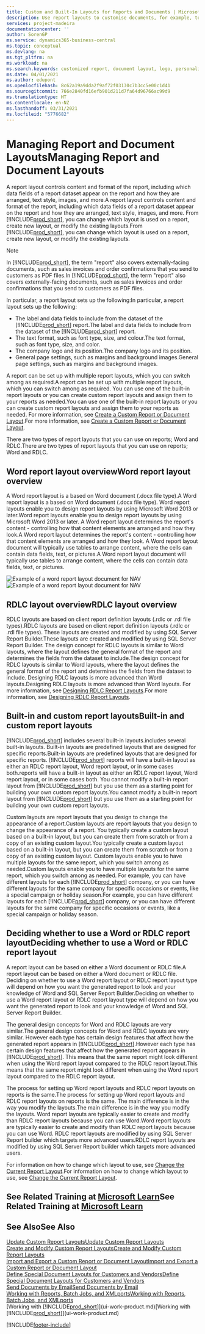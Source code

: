```yaml
---
title: Custom and Built-In Layouts for Reports and Documents | Microsoft Docs
description: Use report layouts to customise documents, for example, to personalise the font, logo, or page settings of PDF files you send to customers.
services: project-madeira
documentationcenter: ''
author: SorenGP
ms.service: dynamics365-business-central
ms.topic: conceptual
ms.devlang: na
ms.tgt_pltfrm: na
ms.workload: na
ms.search.keywords: customized report, document layout, logo, personalize
ms.date: 04/01/2021
ms.author: edupont
ms.openlocfilehash: 8c62a19a9dda2f9af72f03130c7b3cc5e00c1d41
ms.sourcegitcommit: 766e2840fd16efb901d211d7fa64d96766ac99d9
ms.translationtype: HT
ms.contentlocale: en-NZ
ms.lasthandoff: 03/31/2021
ms.locfileid: "5776682"
---
```

# <a name="managing-report-and-document-layouts"></a><span data-ttu-id="b2f91-103">Managing Report and Document Layouts</span><span class="sxs-lookup"><span data-stu-id="b2f91-103">Managing Report and Document Layouts</span></span>
<span data-ttu-id="b2f91-104">A report layout controls content and format of the report, including which data fields of a report dataset appear on the report and how they are arranged, text style, images, and more.</span><span class="sxs-lookup"><span data-stu-id="b2f91-104">A report layout controls content and format of the report, including which data fields of a report dataset appear on the report and how they are arranged, text style, images, and more.</span></span> <span data-ttu-id="b2f91-105">From [!INCLUDE[prod_short](includes/prod_short.md)], you can change which layout is used on a report, create new layout, or modify the existing layouts.</span><span class="sxs-lookup"><span data-stu-id="b2f91-105">From [!INCLUDE[prod_short](includes/prod_short.md)], you can change which layout is used on a report, create new layout, or modify the existing layouts.</span></span>

> [!NOTE]  
>   <span data-ttu-id="b2f91-106">In [!INCLUDE[prod_short](includes/prod_short.md)], the term "report" also covers externally-facing documents, such as sales invoices and order confirmations that you send to customers as PDF files.</span><span class="sxs-lookup"><span data-stu-id="b2f91-106">In [!INCLUDE[prod_short](includes/prod_short.md)], the term "report" also covers externally-facing documents, such as sales invoices and order confirmations that you send to customers as PDF files.</span></span>

<span data-ttu-id="b2f91-107">In particular, a report layout sets up the following:</span><span class="sxs-lookup"><span data-stu-id="b2f91-107">In particular, a report layout sets up the following:</span></span>

* <span data-ttu-id="b2f91-108">The label and data fields to include from the dataset of the [!INCLUDE[prod_short](includes/prod_short.md)] report.</span><span class="sxs-lookup"><span data-stu-id="b2f91-108">The label and data fields to include from the dataset of the [!INCLUDE[prod_short](includes/prod_short.md)] report.</span></span>
* <span data-ttu-id="b2f91-109">The text format, such as font type, size, and colour.</span><span class="sxs-lookup"><span data-stu-id="b2f91-109">The text format, such as font type, size, and color.</span></span>
* <span data-ttu-id="b2f91-110">The company logo and its position.</span><span class="sxs-lookup"><span data-stu-id="b2f91-110">The company logo and its position.</span></span>
* <span data-ttu-id="b2f91-111">General page settings, such as margins and background images.</span><span class="sxs-lookup"><span data-stu-id="b2f91-111">General page settings, such as margins and background images.</span></span>

<span data-ttu-id="b2f91-112">A report can be set up with multiple report layouts, which you can switch among as required.</span><span class="sxs-lookup"><span data-stu-id="b2f91-112">A report can be set up with multiple report layouts, which you can switch among as required.</span></span> <span data-ttu-id="b2f91-113">You can use one of the built-in report layouts or you can create custom report layouts and assign them to your reports as needed.</span><span class="sxs-lookup"><span data-stu-id="b2f91-113">You can use one of the built-in report layouts or you can create custom report layouts and assign them to your reports as needed.</span></span> <span data-ttu-id="b2f91-114">For more information, see [Create a Custom Report or Document Layout](ui-how-create-custom-report-layout.md).</span><span class="sxs-lookup"><span data-stu-id="b2f91-114">For more information, see [Create a Custom Report or Document Layout](ui-how-create-custom-report-layout.md).</span></span>

<span data-ttu-id="b2f91-115">There are two types of report layouts that you can use on reports; Word and RDLC.</span><span class="sxs-lookup"><span data-stu-id="b2f91-115">There are two types of report layouts that you can use on reports; Word and RDLC.</span></span>

## <a name="word-report-layout-overview"></a><span data-ttu-id="b2f91-116">Word report layout overview</span><span class="sxs-lookup"><span data-stu-id="b2f91-116">Word report layout overview</span></span>
<span data-ttu-id="b2f91-117">A Word report layout is a based on Word document (.docx file type).</span><span class="sxs-lookup"><span data-stu-id="b2f91-117">A Word report layout is a based on Word document (.docx file type).</span></span> <span data-ttu-id="b2f91-118">Word report layouts enable you to design report layouts by using Microsoft Word 2013 or later.</span><span class="sxs-lookup"><span data-stu-id="b2f91-118">Word report layouts enable you to design report layouts by using Microsoft Word 2013 or later.</span></span> <span data-ttu-id="b2f91-119">A Word report layout determines the report's content - controlling how that content elements are arranged and how they look.</span><span class="sxs-lookup"><span data-stu-id="b2f91-119">A Word report layout determines the report's content - controlling how that content elements are arranged and how they look.</span></span> <span data-ttu-id="b2f91-120">A Word report layout document will typically use tables to arrange content, where the cells can contain data fields, text, or pictures.</span><span class="sxs-lookup"><span data-stu-id="b2f91-120">A Word report layout document will typically use tables to arrange content, where the cells can contain data fields, text, or pictures.</span></span>

 <span data-ttu-id="b2f91-121">![Example of a word report layout document for NAV](media/nav_wordreportlayout_edit_in_word_example.png "NAV_WordReportLayout_Edit_In_Word_Example")</span><span class="sxs-lookup"><span data-stu-id="b2f91-121">![Example of a word report layout document for NAV](media/nav_wordreportlayout_edit_in_word_example.png "NAV_WordReportLayout_Edit_In_Word_Example")</span></span>  

## <a name="rdlc-layout-overview"></a><span data-ttu-id="b2f91-122">RDLC layout overview</span><span class="sxs-lookup"><span data-stu-id="b2f91-122">RDLC layout overview</span></span>
<span data-ttu-id="b2f91-123">RDLC layouts are based on client report definition layouts (.rdlc or .rdl file types).</span><span class="sxs-lookup"><span data-stu-id="b2f91-123">RDLC layouts are based on client report definition layouts (.rdlc or .rdl file types).</span></span> <span data-ttu-id="b2f91-124">These layouts are created and modified by using SQL Server Report Builder.</span><span class="sxs-lookup"><span data-stu-id="b2f91-124">These layouts are created and modified by using SQL Server Report Builder.</span></span> <span data-ttu-id="b2f91-125">The design concept for RDLC layouts is similar to Word layouts, where the layout defines the general format of the report and determines the fields from the dataset to include.</span><span class="sxs-lookup"><span data-stu-id="b2f91-125">The design concept for RDLC layouts is similar to Word layouts, where the layout defines the general format of the report and determines the fields from the dataset to include.</span></span> <span data-ttu-id="b2f91-126">Designing RDLC layouts is more advanced than Word layouts.</span><span class="sxs-lookup"><span data-stu-id="b2f91-126">Designing RDLC layouts is more advanced than Word layouts.</span></span> <span data-ttu-id="b2f91-127">For more information, see [Designing RDLC Report Layouts](/dynamics-nav/Designing-RDLC-Report-Layouts).</span><span class="sxs-lookup"><span data-stu-id="b2f91-127">For more information, see [Designing RDLC Report Layouts](/dynamics-nav/Designing-RDLC-Report-Layouts).</span></span>

## <a name="built-in-and-custom-report-layouts"></a><span data-ttu-id="b2f91-128">Built-in and custom report layouts</span><span class="sxs-lookup"><span data-stu-id="b2f91-128">Built-in and custom report layouts</span></span>
[!INCLUDE[prod_short](includes/prod_short.md)] <span data-ttu-id="b2f91-129">includes several built-in layouts.</span><span class="sxs-lookup"><span data-stu-id="b2f91-129">includes several built-in layouts.</span></span> <span data-ttu-id="b2f91-130">Built-in layouts are predefined layouts that are designed for specific reports.</span><span class="sxs-lookup"><span data-stu-id="b2f91-130">Built-in layouts are predefined layouts that are designed for specific reports.</span></span> [!INCLUDE[prod_short](includes/prod_short.md)] <span data-ttu-id="b2f91-131">reports will have a built-in layout as either an RDLC report layout, Word report layout, or in some cases both.</span><span class="sxs-lookup"><span data-stu-id="b2f91-131">reports will have a built-in layout as either an RDLC report layout, Word report layout, or in some cases both.</span></span> <span data-ttu-id="b2f91-132">You cannot modify a built-in report layout from [!INCLUDE[prod_short](includes/prod_short.md)] but you use them as a starting point for building your own custom report layouts.</span><span class="sxs-lookup"><span data-stu-id="b2f91-132">You cannot modify a built-in report layout from [!INCLUDE[prod_short](includes/prod_short.md)] but you use them as a starting point for building your own custom report layouts.</span></span>

<span data-ttu-id="b2f91-133">Custom layouts are report layouts that you design to change the appearance of a report.</span><span class="sxs-lookup"><span data-stu-id="b2f91-133">Custom layouts are report layouts that you design to change the appearance of a report.</span></span> <span data-ttu-id="b2f91-134">You typically create a custom layout based on a built-in layout, but you can create them from scratch or from a copy of an existing custom layout.</span><span class="sxs-lookup"><span data-stu-id="b2f91-134">You typically create a custom layout based on a built-in layout, but you can create them from scratch or from a copy of an existing custom layout.</span></span> <span data-ttu-id="b2f91-135">Custom layouts enable you to have multiple layouts for the same report, which you switch among as needed.</span><span class="sxs-lookup"><span data-stu-id="b2f91-135">Custom layouts enable you to have multiple layouts for the same report, which you switch among as needed.</span></span> <span data-ttu-id="b2f91-136">For example, you can have different layouts for each [!INCLUDE[prod_short](includes/prod_short.md)] company, or you can have different layouts for the same company for specific occasions or events, like a special campaign or holiday season.</span><span class="sxs-lookup"><span data-stu-id="b2f91-136">For example, you can have different layouts for each [!INCLUDE[prod_short](includes/prod_short.md)] company, or you can have different layouts for the same company for specific occasions or events, like a special campaign or holiday season.</span></span>

## <a name="deciding-whether-to-use-a-word-or-rdlc-report-layout"></a><span data-ttu-id="b2f91-137">Deciding whether to use a Word or RDLC report layout</span><span class="sxs-lookup"><span data-stu-id="b2f91-137">Deciding whether to use a Word or RDLC report layout</span></span>
<span data-ttu-id="b2f91-138">A report layout can be based on either a Word document or RDLC file.</span><span class="sxs-lookup"><span data-stu-id="b2f91-138">A report layout can be based on either a Word document or RDLC file.</span></span> <span data-ttu-id="b2f91-139">Deciding on whether to use a Word report layout or RDLC report layout type will depend on how you want the generated report to look and your knowledge of Word and SQL Server Report Builder.</span><span class="sxs-lookup"><span data-stu-id="b2f91-139">Deciding on whether to use a Word report layout or RDLC report layout type will depend on how you want the generated report to look and your knowledge of Word and SQL Server Report Builder.</span></span>

<span data-ttu-id="b2f91-140">The general design concepts for Word and RDLC layouts are very similar.</span><span class="sxs-lookup"><span data-stu-id="b2f91-140">The general design concepts for Word and RDLC layouts are very similar.</span></span> <span data-ttu-id="b2f91-141">However each type has certain design features that affect how the generated report appears in [!INCLUDE[prod_short](includes/prod_short.md)].</span><span class="sxs-lookup"><span data-stu-id="b2f91-141">However each type has certain design features that affect how the generated report appears in [!INCLUDE[prod_short](includes/prod_short.md)].</span></span> <span data-ttu-id="b2f91-142">This means that the same report might look different when using the Word report layout compared to the RDLC report layout.</span><span class="sxs-lookup"><span data-stu-id="b2f91-142">This means that the same report might look different when using the Word report layout compared to the RDLC report layout.</span></span>

<span data-ttu-id="b2f91-143">The process for setting up Word report layouts and RDLC report layouts on reports is the same.</span><span class="sxs-lookup"><span data-stu-id="b2f91-143">The process for setting up Word report layouts and RDLC report layouts on reports is the same.</span></span> <span data-ttu-id="b2f91-144">The main difference is in the way you modify the layouts.</span><span class="sxs-lookup"><span data-stu-id="b2f91-144">The main difference is in the way you modify the layouts.</span></span> <span data-ttu-id="b2f91-145">Word report layouts are typically easier to create and modify than RDLC report layouts because you can use Word.</span><span class="sxs-lookup"><span data-stu-id="b2f91-145">Word report layouts are typically easier to create and modify than RDLC report layouts because you can use Word.</span></span> <span data-ttu-id="b2f91-146">RDLC report layouts are modified by using SQL Server Report builder which targets more advanced users.</span><span class="sxs-lookup"><span data-stu-id="b2f91-146">RDLC report layouts are modified by using SQL Server Report builder which targets more advanced users.</span></span>

<span data-ttu-id="b2f91-147">For information on how to change which layout to use, see [Change the Current Report Layout](ui-how-change-layout-currently-used-report.md).</span><span class="sxs-lookup"><span data-stu-id="b2f91-147">For information on how to change which layout to use, see [Change the Current Report Layout](ui-how-change-layout-currently-used-report.md).</span></span>

## <a name="see-related-training-at-microsoft-learn"></a><span data-ttu-id="b2f91-148">See Related Training at [Microsoft Learn](/learn/modules/change-documents-dynamics-365-business-central/index)</span><span class="sxs-lookup"><span data-stu-id="b2f91-148">See Related Training at [Microsoft Learn](/learn/modules/change-documents-dynamics-365-business-central/index)</span></span>

## <a name="see-also"></a><span data-ttu-id="b2f91-149">See Also</span><span class="sxs-lookup"><span data-stu-id="b2f91-149">See Also</span></span>
[<span data-ttu-id="b2f91-150">Update Custom Report Layouts</span><span class="sxs-lookup"><span data-stu-id="b2f91-150">Update Custom Report Layouts</span></span>](ui-update-report-layouts.md)  
[<span data-ttu-id="b2f91-151">Create and Modify Custom Report Layouts</span><span class="sxs-lookup"><span data-stu-id="b2f91-151">Create and Modify Custom Report Layouts</span></span>](ui-how-create-custom-report-layout.md)  
[<span data-ttu-id="b2f91-152">Import and Export a Custom Report or Document Layout</span><span class="sxs-lookup"><span data-stu-id="b2f91-152">Import and Export a Custom Report or Document Layout</span></span>](ui-how-import-and-export-report-layout.md)  
[<span data-ttu-id="b2f91-153">Define Special Document Layouts for Customers and Vendors</span><span class="sxs-lookup"><span data-stu-id="b2f91-153">Define Special Document Layouts for Customers and Vendors</span></span>](ui-define-customer-vendor-document-layouts.md)  
[<span data-ttu-id="b2f91-154">Send Documents by Email</span><span class="sxs-lookup"><span data-stu-id="b2f91-154">Send Documents by Email</span></span>](ui-how-send-documents-email.md)  
[<span data-ttu-id="b2f91-155">Working with Reports, Batch Jobs, and XMLports</span><span class="sxs-lookup"><span data-stu-id="b2f91-155">Working with Reports, Batch Jobs, and XMLports</span></span>](ui-work-report.md)  
<span data-ttu-id="b2f91-156">[Working with [!INCLUDE[prod_short](includes/prod_short.md)]](ui-work-product.md)</span><span class="sxs-lookup"><span data-stu-id="b2f91-156">[Working with [!INCLUDE[prod_short](includes/prod_short.md)]](ui-work-product.md)</span></span>  


[!INCLUDE[footer-include](includes/footer-banner.md)]